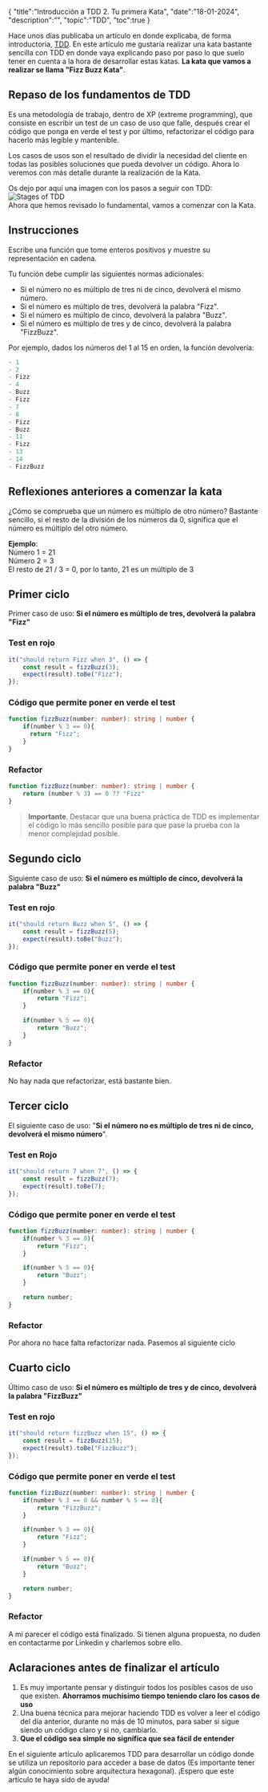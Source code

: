 {
  "title":"Introducción a TDD 2. Tu primera Kata", 
  "date":"18-01-2024",
  "description":"",
  "topic":"TDD",
  "toc":true
}

Hace unos días publicaba un artículo en donde explicaba, de forma introductoria, [TDD](/blog/introducción-a-tdd-(desarrollo-dirigido-por-pruebas)). En este artículo me gustaría realizar una kata bastante sencilla con TDD en donde vaya explicando paso por paso lo que suelo tener en cuenta a la hora de desarrollar estas katas. **La kata que vamos a realizar se llama "Fizz Buzz Kata"**. 

## Repaso de los fundamentos de TDD

Es una metodología de trabajo, dentro de XP (extreme programming), que consiste en escribir un test de un caso de uso que falle, después crear el código que ponga en verde el test y por último, refactorizar el código para hacerlo más legible y mantenible. 

Los casos de usos son el resultado de dividir la necesidad del cliente en todas las posibles soluciones que pueda devolver un código. Ahora lo veremos con más detalle durante la realización de la Kata.

Os dejo por aquí una imagen con los pasos a seguir con TDD:    
![Stages of TDD](/assets/tdd-stages.png)    
Ahora que hemos revisado lo fundamental, vamos a comenzar con la Kata.

## Instrucciones

Escribe una función que tome enteros positivos y muestre su representación en cadena.

Tu función debe cumplir las siguientes normas adicionales:

- Si el número no es múltiplo de tres ni de cinco, devolverá el mismo número.
- Si el número es múltiplo de tres, devolverá la palabra "Fizz".
- Si el número es múltiplo de cinco, devolverá la palabra "Buzz".
- Si el número es múltiplo de tres y de cinco, devolverá la palabra "FizzBuzz".

Por ejemplo, dados los números del 1 al 15 en orden, la función devolvería:

``` javascript
- 1  
- 2  
- Fizz  
- 4  
- Buzz  
- Fizz  
- 7  
- 8   
- Fizz  
- Buzz  
- 11  
- Fizz  
- 13  
- 14  
- FizzBuzz
```

## Reflexiones anteriores a comenzar la kata

¿Cómo se comprueba que un número es múltiplo de otro número? Bastante sencillo, si el resto de la división de los números da 0, significa que el número es múltiplo del otro número.

**Ejemplo**:  
Número 1 = 21  
Número 2 = 3   
El resto de 21 / 3 = 0, por lo tanto, 21 es un múltiplo de 3

## Primer ciclo

Primer caso de uso: **Si el número es múltiplo de tres, devolverá la palabra "Fizz"**

### Test en rojo
```typescript
it("should return Fizz when 3", () => {
    const result = fizzBuzz(3);
    expect(result).toBe("Fizz");
});
```

### Código que permite poner en verde el test
```typescript
function fizzBuzz(number: number): string | number {
    if(number % 3 == 0){
      return "Fizz";
    }
}
```

### Refactor
```typescript
function fizzBuzz(number: number): string | number {
    return (number % 3) == 0 ?? "Fizz"
}
```

>**Importante**. Destacar que una buena práctica de TDD es implementar el código lo más sencillo posible para que pase la prueba con la menor complejidad posible.

## Segundo ciclo

Siguiente caso de uso: **Si el número es múltiplo de cinco, devolverá la palabra "Buzz"**

### Test en rojo
``` typescript
it("should return Buzz when 5", () => {
    const result = fizzBuzz(5);
    expect(result).toBe("Buzz");
});
```

### Código que permite poner en verde el test
``` typescript
function fizzBuzz(number: number): string | number {
    if(number % 3 == 0){
        return "Fizz";
    }

    if(number % 5 == 0){
        return "Buzz";
    }
}
```


### Refactor 

No hay nada que refactorizar, está bastante bien.


## Tercer ciclo

El siguiente caso de uso: "**Si el número no es múltiplo de tres ni de cinco, devolverá el mismo número**".

### Test en Rojo
```typescript
it("should return 7 when 7", () => {
    const result = fizzBuzz(7);
    expect(result).toBe(7);
});
```

### Código que permite poner en verde el test
```typescript
function fizzBuzz(number: number): string | number {
    if(number % 3 == 0){
        return "Fizz";
    }

    if(number % 5 == 0){
        return "Buzz";
    }

    return number;
}
```

### Refactor

Por ahora no hace falta refactorizar nada. Pasemos al siguiente ciclo


## Cuarto ciclo

Último caso de uso: **Si el número es múltiplo de tres y de cinco, devolverá la palabra "FizzBuzz"**

### Test en rojo
``` typescript
it("should return fizzBuzz when 15", () => {
    const result = fizzBuzz(15);
    expect(result).toBe("FizzBuzz");
});
```

### Código que permite poner en verde el test
``` typescript
function fizzBuzz(number: number): string | number {
    if(number % 3 == 0 && number % 5 == 0){
        return "FizzBuzz";
    }

    if(number % 3 == 0){
        return "Fizz";
    }

    if(number % 5 == 0){
        return "Buzz";
    }

    return number;
}
```

### Refactor

A mi parecer el código está finalizado. Si tienen alguna propuesta, no duden en contactarme por Linkedin y charlemos sobre ello.


## Aclaraciones antes de finalizar el artículo

1. Es muy importante pensar y distinguir todos los posibles casos de uso que existen. **Ahorramos muchísimo tiempo teniendo claro los casos de uso**
2. Una buena técnica para mejorar haciendo TDD es volver a leer el código del día anterior, durante no más de 10 minutos, para saber si sigue siendo un código claro y si no, cambiarlo.
3. **Que el código sea simple no significa que sea fácil de entender**


En el siguiente artículo aplicaremos TDD para desarrollar un código donde se utiliza un repositorio para acceder a base de datos (Es importante tener algún conocimiento sobre arquitectura hexagonal). ¡Espero que este artículo te haya sido de ayuda!